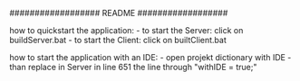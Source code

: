 ##################
     README
##################

how to quickstart the application:
    - to start the Server: click on buildServer.bat
    - to start the Client: click on builtClient.bat

how to start the application with an IDE:
    - open projekt dictionary with IDE
    - than replace in Server in line 651 the line through "withIDE = true;" 
    
